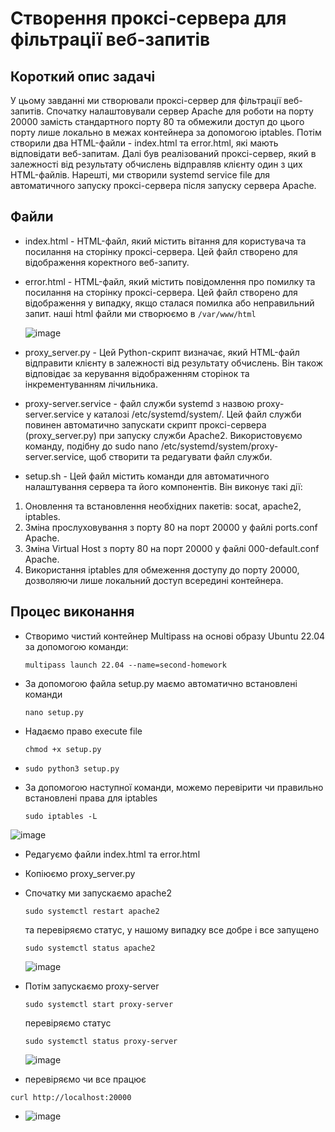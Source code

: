 # Створення проксі-сервера для фільтрації веб-запитів

## Короткий опис задачі

У цьому завданні ми створювали проксі-сервер для фільтрації веб-запитів. Спочатку налаштовували сервер Apache для роботи на порту 20000 замість стандартного порту 80 та обмежили доступ до цього порту лише локально в межах контейнера за допомогою iptables. Потім створили два HTML-файли - index.html та error.html, які мають відповідати веб-запитам. Далі був реалізований проксі-сервер, який в залежності від результату обчислень відправляв клієнту один з цих HTML-файлів. Нарешті, ми створили systemd service file для автоматичного запуску проксі-сервера після запуску сервера Apache.

## Файли 
- index.html - HTML-файл, який містить вітання для користувача та посилання на сторінку проксі-сервера. Цей файл створено для відображення коректного веб-запиту.
- error.html - HTML-файл, який містить повідомлення про помилку та посилання на сторінку проксі-сервера. Цей файл створено для відображення у випадку, якщо сталася помилка або неправильний запит.
  наші html файли ми створюємо в  `/var/www/html`
  
  ![image](https://github.com/Anastasiiasyvak/proxy-server-to-filter-web-requests/assets/119412566/8f1a16f0-4748-49fb-a2df-99551e0e523e)
  
- proxy_server.py - Цей Python-скрипт визначає, який HTML-файл відправити клієнту в залежності від результату обчислень. Він також відповідає за керування відображенням сторінок та інкрементуванням лічильника.
- proxy-server.service - файл служби systemd з назвою proxy-server.service у каталозі /etc/systemd/system/. Цей файл служби повинен автоматично запускати скрипт проксі-сервера (proxy_server.py) при запуску служби Apache2.
Використовуємо команду, подібну до sudo nano /etc/systemd/system/proxy-server.service, щоб створити та редагувати файл служби.
- setup.sh - Цей файл містить команди для автоматичного налаштування сервера та його компонентів. Він виконує такі дії:
1. Оновлення та встановлення необхідних пакетів: socat, apache2, iptables.
2. Зміна прослуховування з порту 80 на порт 20000 у файлі ports.conf Apache.
3. Зміна Virtual Host з порту 80 на порт 20000 у файлі 000-default.conf Apache.
4. Використання iptables для обмеження доступу до порту 20000, дозволяючи лише локальний доступ всередині контейнера.
  
## Процес виконання 
   - Створимо чистий контейнер Multipass на основі образу Ubuntu 22.04 за допомогою команди:
     ```
     multipass launch 22.04 --name=second-homework
     ```
   - За допомогою файла setup.py маємо автоматично встановлені команди
     ```
     nano setup.py
     ```
   - Надаємо право execute file
     ```
     chmod +x setup.py
     ```
   - ```
     sudo python3 setup.py
     ```
   - За допомогою наступної команди, можемо перевірити чи правильно встановлені права для iptables
     ```
     sudo iptables -L
     ```
    
 ![image](https://github.com/Anastasiiasyvak/proxy-server-to-filter-web-requests/assets/119412566/9c899d09-b20e-4644-99bb-82be6cd50aa4)
 
   - Редагуємо файли index.html та error.html
   - Копіюємо proxy_server.py 
   - Спочатку ми запускаємо apache2
     ```
     sudo systemctl restart apache2
     ```
     та перевіряємо статус, у нашому випадку все добре і все запущено 
     ```
     sudo systemctl status apache2
     ```
     ![image](https://github.com/Anastasiiasyvak/proxy-server-to-filter-web-requests/assets/119412566/a780985c-c36b-4009-8ab5-68fedcd85bed)
   - Потім запускаємо proxy-server
      ```
      sudo systemctl start proxy-server
      ```
      перевіряємо статус
      ```
      sudo systemctl status proxy-server
      ```
     ![image](https://github.com/Anastasiiasyvak/proxy-server-to-filter-web-requests/assets/119412566/502c1506-cca0-445b-a16e-cd4e6e89ecbc)

   - перевіряємо чи все працює
   ```
   curl http://localhost:20000
   ```
   - ![image](https://github.com/Anastasiiasyvak/proxy-server-to-filter-web-requests/assets/119412566/d641e8be-1372-4f94-8e5d-568425bd925c)
